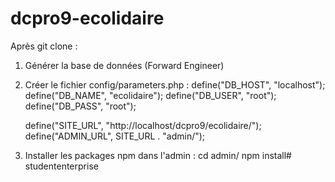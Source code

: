 # dcpro9-ecolidaire

Après git clone :

 1. Générer la base de données (Forward Engineer)
 2. Créer le fichier config/parameters.php :
    define("DB_HOST", "localhost");
    define("DB_NAME", "ecolidaire");
    define("DB_USER", "root");
    define("DB_PASS", "root");

    define("SITE_URL", "http://localhost/dcpro9/ecolidaire/");
    define("ADMIN_URL", SITE_URL . "admin/");

3. Installer les packages npm dans l'admin :
    cd admin/
    npm install# studententerprise
